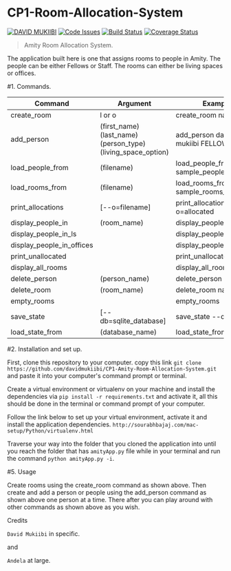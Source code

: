 # CP1-Room-Allocation-System
[![DAVID MUKIIBI](https://img.shields.io/badge/DAVID%20MUKIIBI-Room%20Allocation%20System-green.svg)]()
[![Code Issues](https://www.quantifiedcode.com/api/v1/project/d42abc6c229a4094b8db899d43c75b49/badge.svg)](https://www.quantifiedcode.com/app/project/d42abc6c229a4094b8db899d43c75b49)
[![Build Status](https://travis-ci.org/davidmukiibi/CP1-Room-Allocation-System.svg?branch=develop)](https://travis-ci.org/davidmukiibi/CP1-Room-Allocation-System)
[![Coverage Status](https://coveralls.io/repos/github/davidmukiibi/CP1-Room-Allocation-System/badge.svg?branch=master)](https://coveralls.io/github/davidmukiibi/CP1-Room-Allocation-System?branch=master)

>Amity Room Allocation System.

The application built here is one that assigns rooms to people in Amity.
The people can be either Fellows or Staff.
The rooms can either be living spaces or offices.

#1. Commands.

Command	| Argument | Example
--- | --- | ---
create_room	| l or o | create_room narnia o
add_person	| (first_name) (last_name) (person_type) (living_space_option)	| add_person david mukiibi FELLOW Y
load_people_from | (filename) | load_people_from sample_people_input.txt
load_rooms_from	| (filename) | load_rooms_from sample_rooms_input.txt
print_allocations | [--o=filename] | print_allocations --o=allocated
display_people_in | (room_name) | display_people_in narnia
display_people_in_ls | | display_people_in_ls
display_people_in_offices | | display_people_in_offices
print_unallocated | | print_unallocated
display_all_rooms | | display_all_rooms
delete_person | (person_name) | delete_person david
delete_room | (room_name) | delete_room narnia
empty_rooms | | empty_rooms
save_state | [--db=sqlite_database] | save_state --db=nairobi
load_state_from | (database_name) | load_state_from nairobi

#2. Installation and set up.

First, clone this repository to your computer. copy this link `git clone https://github.com/davidmukiibi/CP1-Amity-Room-Allocation-System.git` and paste it into your computer's command prompt or terminal.

Create a virtual environment or virtualenv on your machine and install the dependencies via `pip install -r requirements.txt` and activate it, 
all this should be done in the terminal or command prompt of your computer.

Follow the link below to set up your virtual environment, activate it and install the application dependencies.
`http://sourabhbajaj.com/mac-setup/Python/virtualenv.html`

Traverse your way into the folder that you cloned the application into until you reach the folder that has `amityApp.py` file while in your terminal and run the command `python amityApp.py -i`.

#5. Usage

Create rooms using the create_room command as shown above.
Then create and add a person or people using the add_person command as shown above one person at a time.
There after you can play around with other commands as shown above as you wish.

Credits

`David Mukiibi` in specific.

and

`Andela` at large.
